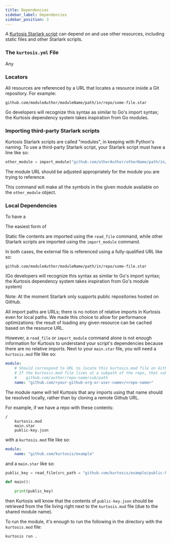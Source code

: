 ```yaml
---
title: Dependencies
sidebar_label: Dependencies
sidebar_position: 3
---
```


A [Kurtosis Starlark script][starlark-explainer] can depend on and use other resources, including static files and other Starlark scripts.

### The `kurtosis.yml` File
Any 

### Locators
All resources are referenced by a URL that locates a resource inside a Git repository. For example:

```
github.com/moduleAuthor/moduleName/path/in/repo/some-file.star
```

Go developers will recognize this syntax as similar to Go's import syntax; the Kurtosis dependency system takes inspiration from Go modules.

### Importing third-party Starlark scripts
Kurtosis Starlark scripts are called "modules", in keeping with Python's naming. To use a third-party Starlark script, your Starlark script must have a line like so:

```python
other_module = import_module("github.com/otherAuthor/otherName/path/in/repo/to/other.star")
```

The module URL should be adjusted appropriately for the module you are trying to reference.

This command will make all the symbols in the given module available on the `other_module` object.

### Local Dependencies

To have a 

The easiest form of 

Static file contents are imported using the `read_file` command, while other Starlark scripts are imported using the `import_module` command.

In both cases, the external file is referenced using a fully-qualified URL like so:

```
github.com/moduleAuthor/moduleName/path/in/repo/some-file.star
```

(Go developers will recognize this syntax as similar to Go's import syntax; the Kurtosis dependency system takes inspiration from Go's module system)

Note: At the moment Starlark only supports public repositories hosted on GitHub.

All import paths are URLs; there is no notion of relative imports in Kurtosis even for local paths. We made this choice to allow for performance optimizations: the result of loading any given resource can be cached based on the resource URL.

However, a `read_file` or `import_module` command alone is not enough information for Kurtosis to understand your script's dependencies because there are no relative imports. Next to your `main.star` file, you will need a `kurtosis.mod` file like so:

```yaml
module:
    # Should correspond to URL to locate this kurtosis.mod file on Github.
    # If the kurtosis.mod file lives at a subpath of the repo, that subpath should be appended here, e.g.:
    #    github.com/author/repo-name/sub/path
    name: "github.com/<your-github-org-or-user-name>/<repo-name>"
```

The module name will tell Kurtosis that any imports using that name should be resolved locally, rather than by cloning a remote Github URL.

For example, if we have a repo with these contents:

```
/
    kurtosis.mod
    main.star
    public-key.json
```


with a `kurtosis.mod` file like so:

```yaml
module:
    name: "github.com/kurtosis/example"
```

and a `main.star` like so:

```python
public_key = read_file(src_path = "github.com/kurtosis/example/public-key.json")

def main():

    print(public_key)
```

then Kurtosis will know that the contents of `public-key.json` should be retrieved from the file living right next to the `kurtosis.mod` file (due to the shared module name).

To run the module, it's enough to run the following in the directory with the `kurtosis.mod` file:

```
kurtosis run .
```

<!---------------- ONLY LINKS BELOW HERE ---------------------->
[starlark-explainer]: ../explainers/starlark.md
[starlark-reference]: ./starlark-reference.md
